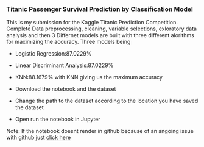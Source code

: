 ### Titanic Passenger Survival Prediction by Classification Model

This is my submission for the Kaggle Titanic Prediction Competition. Complete Data preprocessing, cleaning, variable selections, exloratory data analysis and then 3 Differnet models are built with three different alorithms for maximizing the accuracy. Three models being
* Logistic Regression:87.0229%
* Linear Discriminant Analysis:87.0229%
* KNN:88.1679%
with KNN giving us the maximum accuracy

* Download the notebook and the dataset
* Change the path to the dataset according to the location you have saved the dataset
* Open run the notebook in Jupyter

Note: If the notebook doesnt render in github because of an angoing issue with github just [click here](https://nbviewer.jupyter.org/github/naikshubham14/Machine-learning-and-data-analytics/blob/main/Titanic%20Survival%20Classification/Classification%20-%20Titanic%20Dataset.ipynb)
